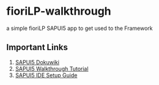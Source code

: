 # fioriLP-walkthrough

a simple fioriLP SAPUI5 app to get used to the Framework

## Important Links

1. [SAPUI5 Dokuwiki](https://sapui5.hana.ondemand.com/#)
2. [SAPUI5 Walkthrough Tutorial](https://sapui5.hana.ondemand.com/#/topic/3da5f4be63264db99f2e5b04c5e853db)
3. [SAPUI5 IDE Setup Guide]()
